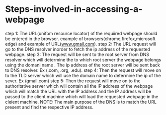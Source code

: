 # Steps-involved-in-accessing-a-webpage
step 1: The URL(unifom resource locator) of the requiired webpage should be entered in the browser. example of browsers(chrome,firefox,microsoft edge) and example of URL(www.gmail.com).
step 2: The URL request will go to the DNS resolver inorder to fetch the ip address of the requested webpage.
step 3: The request will be sent to the root server from DNS resolver which will determine the to which root server the webpage belongs using the domani name . The ip address of the root server will be sent back to DNS resolver. Ex (.com, .org, .edu).
step 4: Then the request will move on to the TLD server which will use the domain name to determine the ip of the sever. Ex (gmail.com)
step 5: Then the request will move on to the authoritative server which will contain all the IP address of the webpage which will match the URL with the IP address and the IP address will be passed to the client machine which will load the requested webpage in the cleient machine.
NOTE: The main purpose of the DNS is to match the URL present and find the respective IP address.
